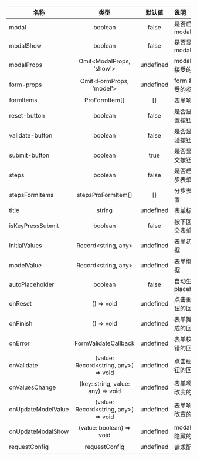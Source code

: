 | 名称               |                 类型                 |  默认值   | 说明                 |
| ------------------ | :----------------------------------: | :-------: | :------------------- |
| modal              |               boolean                |   false   | 是否启用 modal       |
| modalShow          |               boolean                |   false   | 是否显示 modal       |
| modalProps         |       Omit<ModalProps, 'show'>       | undefined | modal 组件接受的参数 |
| form-props         |       Omit<FormProps, 'model'>       | undefined | form 组件接受的参数  |
| formItems          |            ProFormItem[]             |    []     | 表单项               |
| reset-button       |               boolean                |   false   | 是否显示重置按钮     |
| validate-button    |               boolean                |   false   | 是否显示校验按钮     |
| submit-button      |               boolean                |   true    | 是否显示提交按钮     |
| steps              |               boolean                |   false   | 是否启用分步表单     |
| stepsFormItems     |          stepsProFormItem[]          |    []     | 分步表单配置         |
| title              |                string                | undefined | 表单标题             |
| isKeyPressSubmit   |               boolean                |   false   | 按下回车提交表单     |
| initialValues      |         Record<string, any>          | undefined | 表单初始数据         |
| modelValue         |         Record<string, any>          | undefined | 表单绑定数据         |
| autoPlaceholder    |               boolean                |   false   | 自动生成 placeholder |
| onReset            |              () => void              | undefined | 点击`重置`按钮的回调 |
| onFinish           |              () => void              | undefined | 表单提交完成的回调   |
| onError            |         FormValidateCallback         | undefined | 表单校验出错的回调   |
| onValidate         | (value: Record<string, any>) => void | undefined | 点击`校验`按钮的回调 |
| onValuesChange     |  (key: string, value: any) => void   | undefined | 表单项数据改变的回调 |
| onUpdateModelValue | (value: Record<string, any>) => void | undefined | 表单项数据改变的回调 |
| onUpdateModalShow  |       (value: boolean) => void       | undefined | modal 显示隐藏的回调 |
| requestConfig      |            requestConfig             | undefined | 请求配置             |

